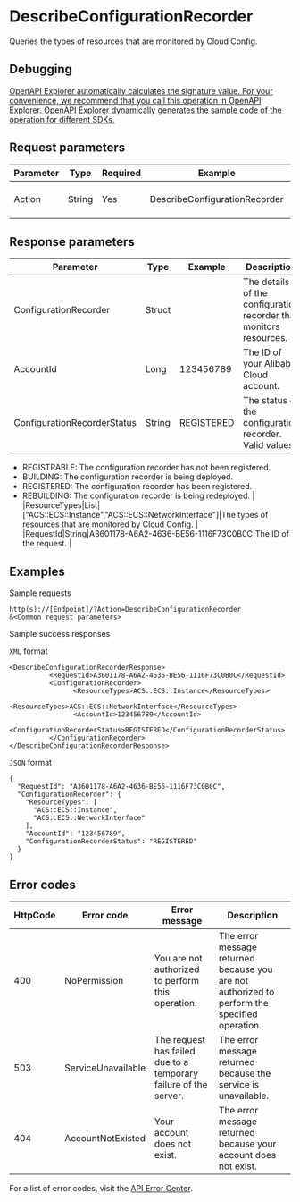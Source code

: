 # DescribeConfigurationRecorder

Queries the types of resources that are monitored by Cloud Config.

## Debugging

[OpenAPI Explorer automatically calculates the signature value. For your convenience, we recommend that you call this operation in OpenAPI Explorer. OpenAPI Explorer dynamically generates the sample code of the operation for different SDKs.](https://api.aliyun.com/#product=Config&api=DescribeConfigurationRecorder&type=RPC&version=2019-01-08)

## Request parameters

|Parameter|Type|Required|Example|Description|
|---------|----|--------|-------|-----------|
|Action|String|Yes|DescribeConfigurationRecorder|The operation that you want to perform. Set the value to DescribeConfigurationRecorder. |

## Response parameters

|Parameter|Type|Example|Description|
|---------|----|-------|-----------|
|ConfigurationRecorder|Struct| |The details of the configuration recorder that monitors resources. |
|AccountId|Long|123456789|The ID of your Alibaba Cloud account. |
|ConfigurationRecorderStatus|String|REGISTERED|The status of the configuration recorder. Valid values:

 -   REGISTRABLE: The configuration recorder has not been registered.
-   BUILDING: The configuration recorder is being deployed.
-   REGISTERED: The configuration recorder has been registered.
-   REBUILDING: The configuration recorder is being redeployed. |
|ResourceTypes|List|\["ACS::ECS::Instance","ACS::ECS::NetworkInterface"\]|The types of resources that are monitored by Cloud Config. |
|RequestId|String|A3601178-A6A2-4636-BE56-1116F73C0B0C|The ID of the request. |

## Examples

Sample requests

```
http(s)://[Endpoint]/?Action=DescribeConfigurationRecorder
&<Common request parameters>
```

Sample success responses

`XML` format

```
<DescribeConfigurationRecorderResponse>
		  <RequestId>A3601178-A6A2-4636-BE56-1116F73C0B0C</RequestId>
		  <ConfigurationRecorder>
			    <ResourceTypes>ACS::ECS::Instance</ResourceTypes>
			    <ResourceTypes>ACS::ECS::NetworkInterface</ResourceTypes>
			    <AccountId>123456789</AccountId>
			    <ConfigurationRecorderStatus>REGISTERED</ConfigurationRecorderStatus>
		  </ConfigurationRecorder>
</DescribeConfigurationRecorderResponse>
```

`JSON` format

```
{
  "RequestId": "A3601178-A6A2-4636-BE56-1116F73C0B0C",  
  "ConfigurationRecorder": {
    "ResourceTypes": [
      "ACS::ECS::Instance",
      "ACS::ECS::NetworkInterface"
    ],
    "AccountId": "123456789",
    "ConfigurationRecorderStatus": "REGISTERED"
  }
}
```

## Error codes

|HttpCode|Error code|Error message|Description|
|--------|----------|-------------|-----------|
|400|NoPermission|You are not authorized to perform this operation.|The error message returned because you are not authorized to perform the specified operation.|
|503|ServiceUnavailable|The request has failed due to a temporary failure of the server.|The error message returned because the service is unavailable.|
|404|AccountNotExisted|Your account does not exist.|The error message returned because your account does not exist.|

For a list of error codes, visit the [API Error Center](https://error-center.alibabacloud.com/status/product/Config).

